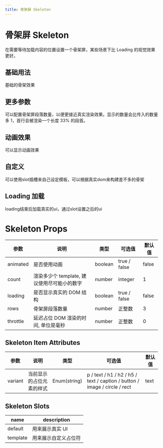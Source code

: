 ```yaml
---
title: 骨架屏 Skeleton
---
```




# 骨架屏 Skeleton

在需要等待加载内容的位置设置一个骨架屏，某些场景下比 Loading 的视觉效果更好。

## 基础用法

基础的骨架效果

<preview path="./demo/Skeleton/Basic.vue"></preview>

## 更多参数

可以配置骨架屏段落数量，以便更接近真实渲染效果。显示的数量会比传入的数量多 1，首行会被渲染一个长度 33% 的段首。

<preview path="./demo/Skeleton/Rows.vue"></preview>

## 动画效果

可以显示动画效果

<preview path="./demo/Skeleton/Animation.vue"></preview>

## 自定义

可以使用slot插槽来自己设定模板，可以根据真实dom来构建差不多的骨架

<preview path="./demo/Skeleton/Custom.vue"></preview>

## Loading 加载

loading结束后加载真实的ui，通过slot设置之后的ui

<preview path="./demo/Skeleton/Loading.vue"></preview>

# Skeleton Props

| 参数     | 说明                                        | 类型    | 可选值       | 默认值 |
| -------- | ------------------------------------------- | ------- | ------------ | ------ |
| animated | 是否使用动画                                | boolean | true / false | false  |
| count    | 渲染多少个 template, 建议使用尽可能小的数字 | number  | integer      | 1      |
| loading  | 是否显示真实的 DOM 结构                     | boolean | true / false | false  |
| rows     | 骨架屏段落数量                              | number  | 正整数       | 3      |
| throttle | 延迟占位 DOM 渲染的时间, 单位是毫秒         | number  | 正整数       | 0      |

## Skeleton Item Attributes

| 参数    | 说明                     | 类型         | 可选值                                                                    | 默认值 |
| ------- | ------------------------ | ------------ | ------------------------------------------------------------------------- | ------ |
| variant | 当前显示的占位元素的样式 | Enum(string) | p / text / h1 / h2 / h5 / text / caption / button / image / circle / rect | text   |

## Skeleton Slots

| name     | description          |
| -------- | -------------------- |
| default  | 用来展示真实 UI      |
| template | 用来展示自定义占位符 |
